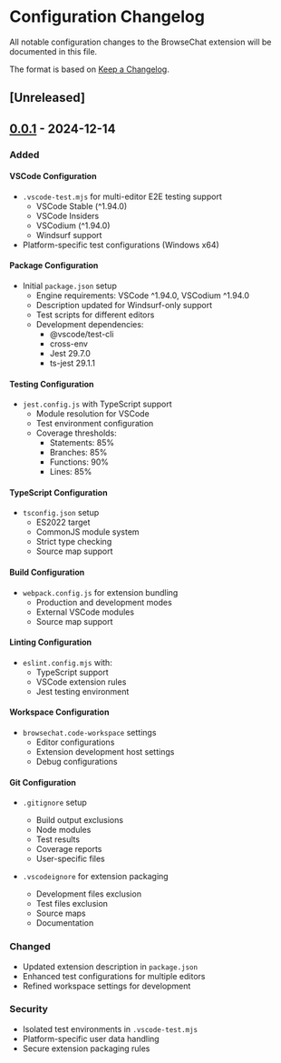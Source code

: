 # Configuration Changelog
All notable configuration changes to the BrowseChat extension will be documented in this file.

The format is based on [Keep a Changelog](https://keepachangelog.com/en/1.0.0/).

## [Unreleased]

## [0.0.1] - 2024-12-14
### Added
#### VSCode Configuration
- `.vscode-test.mjs` for multi-editor E2E testing support
  - VSCode Stable (^1.94.0)
  - VSCode Insiders
  - VSCodium (^1.94.0)
  - Windsurf support
- Platform-specific test configurations (Windows x64)

#### Package Configuration
- Initial `package.json` setup
  - Engine requirements: VSCode ^1.94.0, VSCodium ^1.94.0
  - Description updated for Windsurf-only support
  - Test scripts for different editors
  - Development dependencies:
    - @vscode/test-cli
    - cross-env
    - Jest 29.7.0
    - ts-jest 29.1.1

#### Testing Configuration
- `jest.config.js` with TypeScript support
  - Module resolution for VSCode
  - Test environment configuration
  - Coverage thresholds:
    - Statements: 85%
    - Branches: 85%
    - Functions: 90%
    - Lines: 85%

#### TypeScript Configuration
- `tsconfig.json` setup
  - ES2022 target
  - CommonJS module system
  - Strict type checking
  - Source map support

#### Build Configuration
- `webpack.config.js` for extension bundling
  - Production and development modes
  - External VSCode modules
  - Source map support

#### Linting Configuration
- `eslint.config.mjs` with:
  - TypeScript support
  - VSCode extension rules
  - Jest testing environment

#### Workspace Configuration
- `browsechat.code-workspace` settings
  - Editor configurations
  - Extension development host settings
  - Debug configurations

#### Git Configuration
- `.gitignore` setup
  - Build output exclusions
  - Node modules
  - Test results
  - Coverage reports
  - User-specific files

- `.vscodeignore` for extension packaging
  - Development files exclusion
  - Test files exclusion
  - Source maps
  - Documentation

### Changed
- Updated extension description in `package.json`
- Enhanced test configurations for multiple editors
- Refined workspace settings for development

### Security
- Isolated test environments in `.vscode-test.mjs`
- Platform-specific user data handling
- Secure extension packaging rules

[0.0.1]: https://github.com/yourusername/browsechat/releases/tag/v0.0.1
